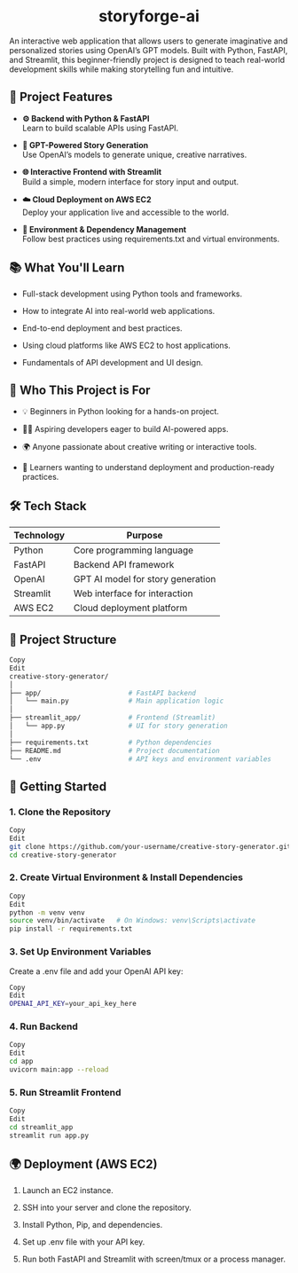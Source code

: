 <h1 align="center">storyforge-ai</h1>

An interactive web application that allows users to generate imaginative and personalized stories using OpenAI’s GPT models. Built with Python, FastAPI, and Streamlit, this beginner-friendly project is designed to teach real-world development skills while making storytelling fun and intuitive.


## 🚀 Project Features
 - **⚙️ Backend with Python & FastAPI**<br>
    Learn to build scalable APIs using FastAPI.

 - **🤖 GPT-Powered Story Generation**<br>
Use OpenAI’s models to generate unique, creative narratives.

 - **🌐 Interactive Frontend with Streamlit**<br>
    Build a simple, modern interface for story input and output.

 - **☁️ Cloud Deployment on AWS EC2**<br>
    Deploy your application live and accessible to the world.

 - **🧩 Environment & Dependency Management**<br>
    Follow best practices using requirements.txt and virtual environments.


## 📚 What You'll Learn
 - Full-stack development using Python tools and frameworks.

 - How to integrate AI into real-world web applications.

 - End-to-end deployment and best practices.

 - Using cloud platforms like AWS EC2 to host applications.

 - Fundamentals of API development and UI design.



## 🎯 Who This Project is For
 - 💡 Beginners in Python looking for a hands-on project.

 - 🧑‍💻 Aspiring developers eager to build AI-powered apps.

 - 🌍 Anyone passionate about creative writing or interactive tools.

 - 🚀 Learners wanting to understand deployment and production-ready practices.


## 🛠️ Tech Stack
| Technology |  	Purpose                        |
|------------|----------------------------------|
| Python     |	Core programming language        |
| FastAPI    |	Backend API framework            |
| OpenAI     | GPT	AI model for story generation|
| Streamlit  |	Web interface for interaction    |
| AWS EC2    |	Cloud deployment platform        |


## 🧱 Project Structure
```bash
Copy
Edit
creative-story-generator/
│
├── app/                      # FastAPI backend
│   └── main.py               # Main application logic
│
├── streamlit_app/            # Frontend (Streamlit)
│   └── app.py                # UI for story generation
│
├── requirements.txt          # Python dependencies
├── README.md                 # Project documentation
└── .env                      # API keys and environment variables
```

## 🚀 Getting Started
### 1. Clone the Repository
```bash
Copy
Edit
git clone https://github.com/your-username/creative-story-generator.git
cd creative-story-generator
```
### 2. Create Virtual Environment & Install Dependencies
```bash
Copy
Edit
python -m venv venv
source venv/bin/activate   # On Windows: venv\Scripts\activate
pip install -r requirements.txt
```


### 3. Set Up Environment Variables
Create a .env file and add your OpenAI API key:

```bash
Copy
Edit
OPENAI_API_KEY=your_api_key_here
```
### 4. Run Backend
```bash
Copy
Edit
cd app
uvicorn main:app --reload
```
### 5. Run Streamlit Frontend
```bash
Copy
Edit
cd streamlit_app
streamlit run app.py
```

## 🌍 Deployment (AWS EC2)
1. Launch an EC2 instance.

2. SSH into your server and clone the repository.

3. Install Python, Pip, and dependencies.

4. Set up .env file with your API key.

5. Run both FastAPI and Streamlit with screen/tmux or a process manager.

